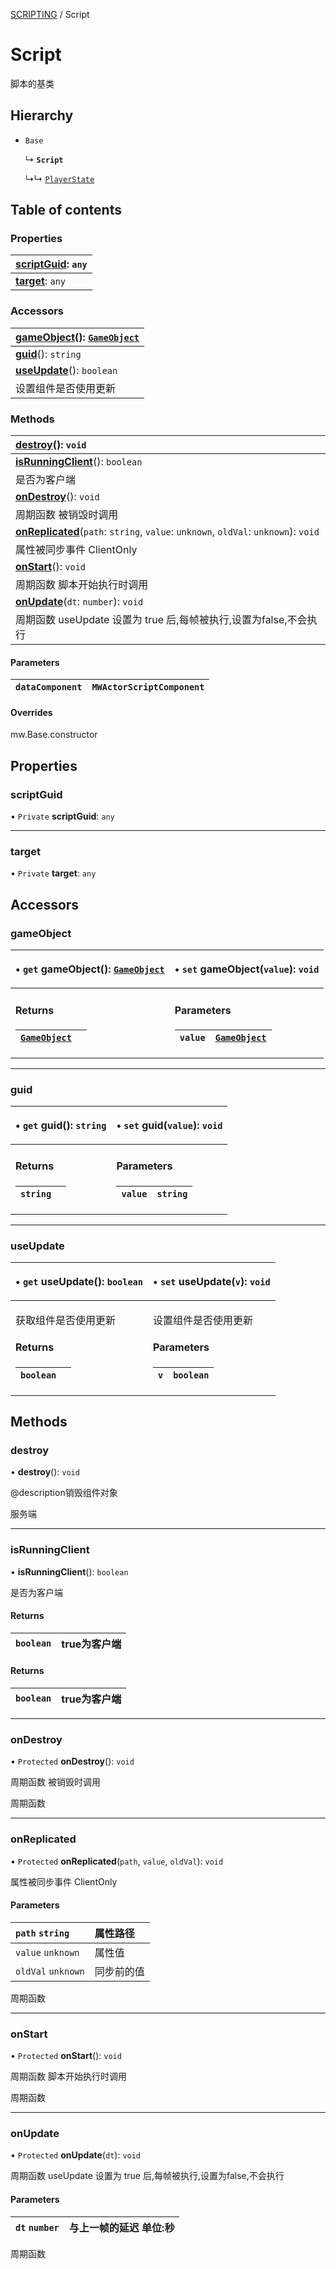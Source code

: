 [SCRIPTING](../groups/SCRIPTING.SCRIPTING.md) / Script

# Script <Badge type="tip" text="Class" /> <Score text="Script" />

脚本的基类

## Hierarchy

- `Base`

  ↳ **`Script`**

  ↳↳ [`PlayerState`](mw.PlayerState.md)

## Table of contents

### Properties <Score text="Properties" /> 
| **[scriptGuid](mw.Script.md#scriptguid)**: `any`  |
| :----- |
| **[target](mw.Script.md#target)**: `any` |

### Accessors <Score text="Accessors" /> 
| **[gameObject](mw.Script.md#gameobject)**(): [`GameObject`](mw.GameObject.md)  |
| :----- |
| **[guid](mw.Script.md#guid)**(): `string` |
| **[useUpdate](mw.Script.md#useupdate)**(): `boolean`  |
| 设置组件是否使用更新|

### Methods <Score text="Methods" /> 
| **[destroy](mw.Script.md#destroy)**(): `void`  |
| :----- |
| **[isRunningClient](mw.Script.md#isrunningclient)**(): `boolean`  |
| 是否为客户端|
| **[onDestroy](mw.Script.md#ondestroy)**(): `void`  |
| 周期函数 被销毁时调用|
| **[onReplicated](mw.Script.md#onreplicated)**(`path`: `string`, `value`: `unknown`, `oldVal`: `unknown`): `void`  |
| 属性被同步事件 ClientOnly|
| **[onStart](mw.Script.md#onstart)**(): `void`  |
| 周期函数 脚本开始执行时调用|
| **[onUpdate](mw.Script.md#onupdate)**(`dt`: `number`): `void`  |
| 周期函数 useUpdate 设置为 true 后,每帧被执行,设置为false,不会执行|

#### Parameters

| `dataComponent` | `MWActorScriptComponent` |
| :------ | :------ |

#### Overrides

mw.Base.constructor

## Properties

### scriptGuid <Score text="scriptGuid" /> 

• `Private` **scriptGuid**: `any`

___

### target <Score text="target" /> 

• `Private` **target**: `any`

## Accessors

### gameObject <Score text="gameObject" /> 

<table class="get-set-table">
<thead><tr>
<th style="text-align: left">

• `get` **gameObject**(): [`GameObject`](mw.GameObject.md)

</th>
<th style="text-align: left">

• `set` **gameObject**(`value`): `void`

</th>
</tr></thead>
<tbody><tr>
<td style="text-align: left">


#### Returns

| [`GameObject`](mw.GameObject.md) |  |
| :------ | :------ |


</td>
<td style="text-align: left">


#### Parameters

| `value` | [`GameObject`](mw.GameObject.md) |
| :------ | :------ |



</td>
</tr></tbody>
</table>

___

### guid <Score text="guid" /> 

<table class="get-set-table">
<thead><tr>
<th style="text-align: left">

• `get` **guid**(): `string`

</th>
<th style="text-align: left">

• `set` **guid**(`value`): `void`

</th>
</tr></thead>
<tbody><tr>
<td style="text-align: left">


#### Returns

| `string` |  |
| :------ | :------ |


</td>
<td style="text-align: left">


#### Parameters

| `value` | `string` |
| :------ | :------ |



</td>
</tr></tbody>
</table>

___

### useUpdate <Score text="useUpdate" /> 

<table class="get-set-table">
<thead><tr>
<th style="text-align: left">

• `get` **useUpdate**(): `boolean` 

</th>
<th style="text-align: left">

• `set` **useUpdate**(`v`): `void` 

</th>
</tr></thead>
<tbody><tr>
<td style="text-align: left">


获取组件是否使用更新


#### Returns

| `boolean` |  |
| :------ | :------ |


</td>
<td style="text-align: left">


设置组件是否使用更新


#### Parameters

| `v` | `boolean` |
| :------ | :------ |

</td>
</tr></tbody>
</table>



## Methods

### destroy <Score text="destroy" /> 

• **destroy**(): `void` <Badge type="tip" text="other" />

@description销毁组件对象

服务端

___

### isRunningClient <Score text="isRunningClient" /> 

• **isRunningClient**(): `boolean` 

是否为客户端

#### Returns

| `boolean` | true为客户端 |
| :------ | :------ |



#### Returns

| `boolean` | true为客户端 |
| :------ | :------ |

___

### onDestroy <Score text="onDestroy" /> 

• `Protected` **onDestroy**(): `void` <Badge type="tip" text="other" />

周期函数 被销毁时调用


周期函数

___

### onReplicated <Score text="onReplicated" /> 

• `Protected` **onReplicated**(`path`, `value`, `oldVal`): `void` <Badge type="tip" text="other" />

属性被同步事件 ClientOnly

#### Parameters

| `path` `string` | 属性路径 |
| :------ | :------ |
| `value` `unknown` | 属性值 |
| `oldVal` `unknown` | 同步前的值 |


周期函数

___

### onStart <Score text="onStart" /> 

• `Protected` **onStart**(): `void` <Badge type="tip" text="other" />

周期函数 脚本开始执行时调用


周期函数

___

### onUpdate <Score text="onUpdate" /> 

• `Protected` **onUpdate**(`dt`): `void` <Badge type="tip" text="other" />

周期函数 useUpdate 设置为 true 后,每帧被执行,设置为false,不会执行

#### Parameters

| `dt` `number` | 与上一帧的延迟 单位:秒 |
| :------ | :------ |


周期函数
